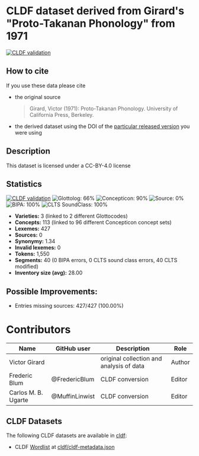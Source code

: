 # CLDF dataset derived from Girard's "Proto-Takanan Phonology" from 1971

[![CLDF validation](https://github.com/pano-takanan-history/girardprotopanotakanan/workflows/CLDF-validation/badge.svg)](https://github.com/pano-takanan-history/girardprotopanotakanan/actions?query=workflow%3ACLDF-validation)

## How to cite

If you use these data please cite
- the original source
  > Girard, Victor (1971): Proto-Takanan Phonology. University of California Press, Berkeley.
- the derived dataset using the DOI of the [particular released version](../../releases/) you were using

## Description


This dataset is licensed under a CC-BY-4.0 license

## Statistics


[![CLDF validation](https://github.com/pano-takanan-history/girardprotopanotakanan/workflows/CLDF-validation/badge.svg)](https://github.com/pano-takanan-history/girardprotopanotakanan/actions?query=workflow%3ACLDF-validation)
![Glottolog: 66%](https://img.shields.io/badge/Glottolog-66%25-orange.svg "Glottolog: 66%")
![Concepticon: 90%](https://img.shields.io/badge/Concepticon-90%25-yellowgreen.svg "Concepticon: 90%")
![Source: 0%](https://img.shields.io/badge/Source-0%25-red.svg "Source: 0%")
![BIPA: 100%](https://img.shields.io/badge/BIPA-100%25-brightgreen.svg "BIPA: 100%")
![CLTS SoundClass: 100%](https://img.shields.io/badge/CLTS%20SoundClass-100%25-brightgreen.svg "CLTS SoundClass: 100%")

- **Varieties:** 3 (linked to 2 different Glottocodes)
- **Concepts:** 113 (linked to 96 different Concepticon concept sets)
- **Lexemes:** 427
- **Sources:** 0
- **Synonymy:** 1.34
- **Invalid lexemes:** 0
- **Tokens:** 1,550
- **Segments:** 40 (0 BIPA errors, 0 CLTS sound class errors, 40 CLTS modified)
- **Inventory size (avg):** 28.00

## Possible Improvements:



- Entries missing sources: 427/427 (100.00%)

# Contributors

Name | GitHub user | Description | Role   |
--- | --- | --- |--------|
Victor Girard | | original collection and analysis of data | Author |
Frederic Blum | @FredericBlum | CLDF conversion | Editor |
Carlos M. B. Ugarte | @MuffinLinwist | CLDF conversion | Editor |




## CLDF Datasets

The following CLDF datasets are available in [cldf](cldf):

- CLDF [Wordlist](https://github.com/cldf/cldf/tree/master/modules/Wordlist) at [cldf/cldf-metadata.json](cldf/cldf-metadata.json)